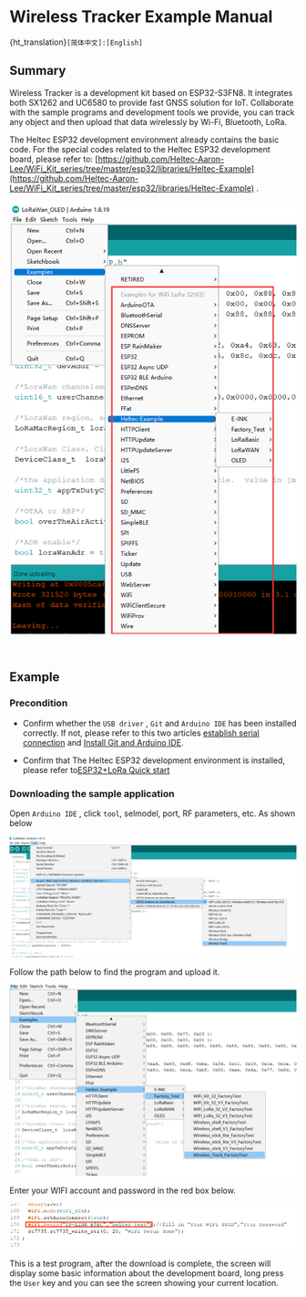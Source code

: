 # Wireless Tracker Example Manual

{ht_translation}`[简体中文]:[English]`

## Summary

Wireless Tracker is a development kit based on ESP32-S3FN8. It integrates both SX1262 and UC6580 to provide fast GNSS solution for IoT. Collaborate with the sample programs and development tools we provide, you can track any object and then upload that data wirelessly by Wi-Fi, Bluetooth, LoRa.

The Heltec ESP32 development environment already contains the basic code. For the special codes related to the Heltec ESP32 development board, please refer to: [https://github.com/Heltec-Aaron-Lee/WiFi_Kit_series/tree/master/esp32/libraries/Heltec-Example](https://github.com/Heltec-Aaron-Lee/WiFi_Kit_series/tree/master/esp32/libraries/Heltec-Example) .

![](img/09.png)

&nbsp;

## Example

### Precondition

+ Confirm whether the `USB driver` , `Git` and `Arduino IDE` has been installed correctly. If not, please refer to this two articles [establish serial connection](https://docs.heltec.org/general/establish_serial_connection.html) and [Install Git and Arduino IDE](https://docs.heltec.org/general/how_to_install_git_and_arduino.html).

+ Confirm that The Heltec ESP32 development environment is installed, please refer to[ESP32+LoRa Quick start](https://docs.heltec.org/en/node/esp32/quick_start.html)

### Downloading the sample application

Open `Arduino IDE` , click `tool`, selmodel, port, RF parameters, etc. As shown below

![](img/02.png)

Follow the path below to find the program and upload it.

![](img/03.png)

Enter your WIFI account and password in the red box below.

![](img/04.png)

This is a test program, after the download is complete, the screen will display some basic information about the development board, long press the `User` key and you can see the screen showing your current location.
